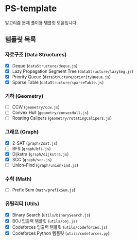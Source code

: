 # PS-template

알고리즘 문제 풀이용 템플릿 모음입니다.

## 템플릿 목록

### 자료구조 (Data Structures)
- [x] Deque (`dataStructure/deque.js`)
- [x] Lazy Propagation Segment Tree (`dataStructure/lazySeg.js`)
- [x] Priority Queue (`dataStructure/priorityQueue.js`)
- [x] Sparse Table (`dataStructure/sparseTable.js`)

### 기하 (Geometry)
- [ ] CCW (`geometry/ccw.js`)
- [ ] Convex Hull (`geometry/convexHull.js`)
- [ ] Rotating Calipers (`geometry/rotatingCalipers.js`)

### 그래프 (Graph)
- [x] 2-SAT (`graph/2sat.js`)
- [ ] BFS (`graph/bfs.js`)
- [x] Dijkstra (`graph/dijkstra.js`)
- [x] SCC (`graph/scc.js`)
- [ ] Union-Find (`graph/unionFind.js`)

### 수학 (Math)
- [ ] Prefix Sum (`math/prefixSum.js`)

### 유틸리티 (Utils)
- [x] Binary Search (`utils/binarySearch.js`)
- [x] BOJ 입출력 템플릿 (`utils/boj.js`)
- [x] Codeforces 입출력 템플릿 (`utils/codeforces.js`)
- [x] Codeforces Python 템플릿 (`utils/codeforces.py`)
